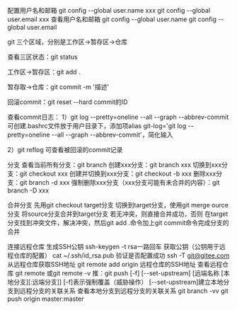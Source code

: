 配置用户名和邮箱
git config --global user.name xxx
git config --global user.email xxx
查看用户名和邮箱
git config --global user.name
git config --global user.email

git 三个区域，分别是工作区->暂存区->仓库

查看三区状态：git status

工作区->暂存区：git add .

暂存取->仓库：git commit -m '描述'

回滚commit：git reset --hard commit的ID

查看commit日志：
1）git log --pretty=oneline --all --graph --abbrev-commit
可创建.bashrc文件放于用户目录下，添加项alias git-log='git log --pretty=oneline --all --graph --abbrev-commit'，简化输入

2）git reflog 可查看被回滚的commit记录

分支
查看当前所有分支：git branch
创建xxx分支：git branch xxx
切换到xxx分支：git checkout xxx
创建并切换到xxx分支：git checkout -b xxx
删除xxx分支：git branch -d xxx
强制删除xxx分支（xxx分支可能有未合并的内容）：git branch -D xxx

合并分支
先用git checkout target分支 切换到target分支，使用git merge ource分支 将source分支合并到target分支
若无冲突，则直接合并成功，否则
在target分支找到冲突文件，解决冲突，然后git add .命令加上git commit命令完成分支的合并

连接远程仓库
生成SSH公钥
ssh-keygen -t rsa一路回车
获取公钥（公钥用于远程仓库的配置）
cat ~/.ssh/id_rsa.pub
验证是否配置成功
ssh -T git@gitee.com
从远程仓库获取SSH地址
git remote add origin 远程仓库的SSH地址
查看远程仓库
git remote
或git remote -v
推：git push [-f] [--set-upstream] [远端名称 [本地分支][:远端分支]]
[-f]表示强制覆盖（威胁操作）
[--set-upstream]建立本地分支到远程分支的关联关系
查看本地分支到远程分支的关联关系 git branch -vv
git push origin master:master
